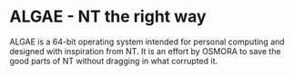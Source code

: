 # ALGAE - NT the right way

ALGAE is a 64-bit operating system intended for personal computing and designed with
inspiration from NT. It is an effort by OSMORA to save the good parts of NT without
dragging in what corrupted it.

